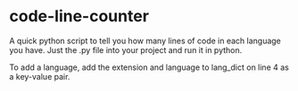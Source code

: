 # code-line-counter
A quick python script to tell you how many lines of code in each language you have. Just the .py file into your project and run it in python.

To add a language, add the extension and language to lang_dict on line 4 as a key-value pair.